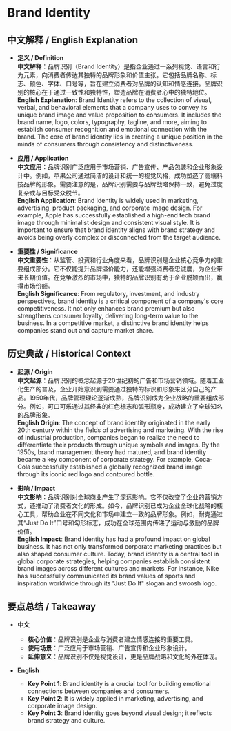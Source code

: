 # Brand Identity

## 中文解释 / English Explanation

* **定义 / Definition**  
  **中文解释**：品牌识别（Brand Identity）是指企业通过一系列视觉、语言和行为元素，向消费者传达其独特的品牌形象和价值主张。它包括品牌名称、标志、颜色、字体、口号等，旨在建立消费者对品牌的认知和情感连接。品牌识别的核心在于通过一致性和独特性，塑造品牌在消费者心中的独特地位。  
  **English Explanation**: Brand Identity refers to the collection of visual, verbal, and behavioral elements that a company uses to convey its unique brand image and value proposition to consumers. It includes the brand name, logo, colors, typography, tagline, and more, aiming to establish consumer recognition and emotional connection with the brand. The core of brand identity lies in creating a unique position in the minds of consumers through consistency and distinctiveness.

* **应用 / Application**  
  **中文应用**：品牌识别广泛应用于市场营销、广告宣传、产品包装和企业形象设计中。例如，苹果公司通过简洁的设计和统一的视觉风格，成功塑造了高端科技品牌的形象。需要注意的是，品牌识别需要与品牌战略保持一致，避免过度复杂或与目标受众脱节。  
  **English Application**: Brand identity is widely used in marketing, advertising, product packaging, and corporate image design. For example, Apple has successfully established a high-end tech brand image through minimalist design and consistent visual style. It is important to ensure that brand identity aligns with brand strategy and avoids being overly complex or disconnected from the target audience.

* **重要性 / Significance**  
  **中文重要性**：从监管、投资和行业角度来看，品牌识别是企业核心竞争力的重要组成部分。它不仅能提升品牌溢价能力，还能增强消费者忠诚度，为企业带来长期价值。在竞争激烈的市场中，独特的品牌识别有助于企业脱颖而出，赢得市场份额。  
  **English Significance**: From regulatory, investment, and industry perspectives, brand identity is a critical component of a company's core competitiveness. It not only enhances brand premium but also strengthens consumer loyalty, delivering long-term value to the business. In a competitive market, a distinctive brand identity helps companies stand out and capture market share.

## 历史典故 / Historical Context

* **起源 / Origin**  
  **中文起源**：品牌识别的概念起源于20世纪初的广告和市场营销领域。随着工业化生产的普及，企业开始意识到需要通过独特的标识和形象来区分自己的产品。1950年代，品牌管理理论逐渐成熟，品牌识别成为企业战略的重要组成部分。例如，可口可乐通过其经典的红色标志和弧形瓶身，成功建立了全球知名的品牌形象。  
  **English Origin**: The concept of brand identity originated in the early 20th century within the fields of advertising and marketing. With the rise of industrial production, companies began to realize the need to differentiate their products through unique symbols and images. By the 1950s, brand management theory had matured, and brand identity became a key component of corporate strategy. For example, Coca-Cola successfully established a globally recognized brand image through its iconic red logo and contoured bottle.

* **影响 / Impact**  
  **中文影响**：品牌识别对全球商业产生了深远影响。它不仅改变了企业的营销方式，还推动了消费者文化的形成。如今，品牌识别已成为企业全球化战略的核心工具，帮助企业在不同文化和市场中建立一致的品牌形象。例如，耐克通过其“Just Do It”口号和勾形标志，成功在全球范围内传递了运动与激励的品牌价值。  
  **English Impact**: Brand identity has had a profound impact on global business. It has not only transformed corporate marketing practices but also shaped consumer culture. Today, brand identity is a central tool in global corporate strategies, helping companies establish consistent brand images across different cultures and markets. For instance, Nike has successfully communicated its brand values of sports and inspiration worldwide through its "Just Do It" slogan and swoosh logo.

## 要点总结 / Takeaway

* **中文**  
  - **核心价值**：品牌识别是企业与消费者建立情感连接的重要工具。  
  - **使用场景**：广泛应用于市场营销、广告宣传和企业形象设计。  
  - **延伸意义**：品牌识别不仅是视觉设计，更是品牌战略和文化的外在体现。  

* **English**  
  - **Key Point 1**: Brand identity is a crucial tool for building emotional connections between companies and consumers.  
  - **Key Point 2**: It is widely applied in marketing, advertising, and corporate image design.  
  - **Key Point 3**: Brand identity goes beyond visual design; it reflects brand strategy and culture.